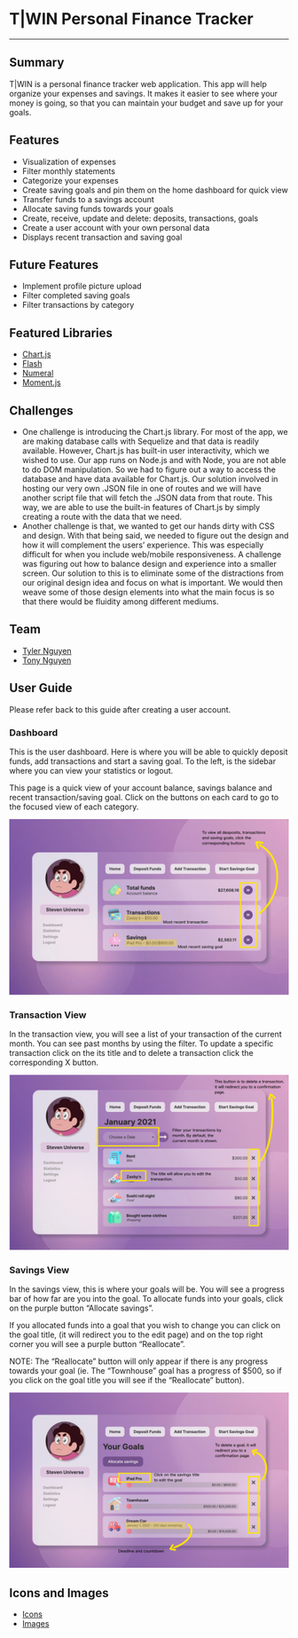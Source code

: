 # T|WIN Personal Finance Tracker

---

## Summary

T|WIN is a personal finance tracker web application. This app will help organize your expenses and savings. It makes it easier to see where your money is going, so that you can maintain your budget and save up for your goals.

## Features

-   Visualization of expenses
-   Filter monthly statements
-   Categorize your expenses
-   Create saving goals and pin them on the home dashboard for quick view
-   Transfer funds to a savings account
-   Allocate saving funds towards your goals
-   Create, receive, update and delete: deposits, transactions, goals
-   Create a user account with your own personal data
-   Displays recent transaction and saving goal

## Future Features

-   Implement profile picture upload
-   Filter completed saving goals
-   Filter transactions by category

## Featured Libraries

-   [Chart.js](https://www.chartjs.org/)
-   [Flash](https://www.npmjs.com/package/connect-flash)
-   [Numeral](https://www.npmjs.com/package/express-numeral)
-   [Moment.js](https://momentjs.com/)

## Challenges

-   One challenge is introducing the Chart.js library. For most of the app, we are making database calls with Sequelize and that data is readily available. However, Chart.js has built-in user interactivity, which we wished to use. Our app runs on Node.js and with Node, you are not able to do DOM manipulation. So we had to figure out a way to access the database and have data available for Chart.js. Our solution involved in hosting our very own .JSON file in one of routes and we will have another script file that will fetch the .JSON data from that route. This way, we are able to use the built-in features of Chart.js by simply creating a route with the data that we need.
-   Another challenge is that, we wanted to get our hands dirty with CSS and design. With that being said, we needed to figure out the design and how it will complement the users’ experience. This was especially difficult for when you include web/mobile responsiveness. A challenge was figuring out how to balance design and experience into a smaller screen. Our solution to this is to eliminate some of the distractions from our original design idea and focus on what is important. We would then weave some of those design elements into what the main focus is so that there would be fluidity among different mediums.

## Team

-   [Tyler Nguyen](https://github.com/nguyntyler)
-   [Tony Nguyen](https://github.com/nguyntony)

## User Guide

Please refer back to this guide after creating a user account.

### Dashboard

This is the user dashboard. Here is where you will be able to quickly deposit funds, add transactions and start a saving goal. To the left, is the sidebar where you can view your statistics or logout.

This page is a quick view of your account balance, savings balance and recent transaction/saving goal. Click on the buttons on each card to go to the focused view of each category.

![Dashboard](https://github.com/nguyntony/finance-tracker/blob/main/public/images/user-guide/dashboard-info.png)

### Transaction View

In the transaction view, you will see a list of your transaction of the current month. You can see past months by using the filter. To update a specific transaction click on the its title and to delete a transaction click the corresponding X button.

![Transaction View](https://github.com/nguyntony/finance-tracker/blob/main/public/images/user-guide/transaction-info.png)

### Savings View

In the savings view, this is where your goals will be. You will see a progress bar of how far are you into the goal. To allocate funds into your goals, click on the purple button “Allocate savings”.

If you allocated funds into a goal that you wish to change you can click on the goal title, (it will redirect you to the edit page) and on the top right corner you will see a purple button “Reallocate”.

NOTE: The “Reallocate” button will only appear if there is any progress towards your goal (ie. The “Townhouse” goal has a progress of $500, so if you click on the goal title you will see if the “Reallocate” button).

![Saving View](https://github.com/nguyntony/finance-tracker/blob/main/public/images/user-guide/saving-info.png)

## Icons and Images

-   [Icons](https://www.flaticon.com/authors/freepik)
-   [Images](https://www.freepik.com/vectors/people)
